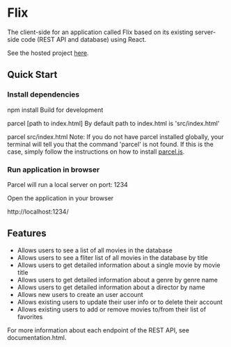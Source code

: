 # Flix

The client-side for an application called Flix based on its existing server-side code (REST API and database) using React.

See the hosted project [here](https://flixakr.netlify.app).

## Quick Start

### Install dependencies

npm install
Build for development

parcel [path to index.html] 
By default path to index.html is 'src/index.html'

parcel src/index.html
Note: If you do not have parcel installed globally, your terminal will tell you that the command 'parcel' is not found. If this is the case, simply follow the instructions on how to install [parcel.js](https://parceljs.org/getting_started.html).

### Run application in browser

Parcel will run a local server on port: 1234

Open the application in your browser

http://localhost:1234/

## Features

* Allows users to see a list of all movies in the database
* Allows users to see a fliter list of all movies in the database by title
* Allows users to get detailed information about a single movie by movie title
* Allows users to get detailed information about a genre by genre name
* Allows users to get detailed information about a director by name
* Allows new users to create an user account
* Allows existing users to update their user info or to delete their account
* Allows existing users to add or remove movies to/from their list of favorites

For more information about each endpoint of the REST API, see documentation.html.
